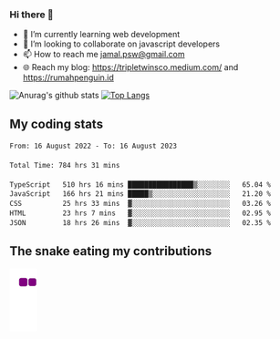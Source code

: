 ### Hi there 👋

<!--
**padepokanpenguin/padepokanpenguin** is a ✨ _special_ ✨ repository because its `README.md` (this file) appears on your GitHub profile.
-->

- 🌱 I’m currently learning  web development
- 👯 I’m looking to collaborate on javascript developers
- 📫 How to reach me jamal.psw@gmail.com
- 🌐 Reach my blog:
   https://tripletwinsco.medium.com/ and
   https://rumahpenguin.id

![Anurag's github stats](https://github-readme-stats.vercel.app/api?username=padepokanpenguin&count_private=true&disable_animations=false&show_icons=true&theme=default)
[![Top Langs](https://github-readme-stats.vercel.app/api/top-langs/?username=padepokanpenguin&theme=default&layout=compact)](https://github.com/padepokanpenguin)

## My coding stats

<!--START_SECTION:waka-->

```txt
From: 16 August 2022 - To: 16 August 2023

Total Time: 784 hrs 31 mins

TypeScript   510 hrs 16 mins ████████████████▒░░░░░░░░   65.04 %
JavaScript   166 hrs 21 mins █████▒░░░░░░░░░░░░░░░░░░░   21.20 %
CSS          25 hrs 33 mins  ▓░░░░░░░░░░░░░░░░░░░░░░░░   03.26 %
HTML         23 hrs 7 mins   ▓░░░░░░░░░░░░░░░░░░░░░░░░   02.95 %
JSON         18 hrs 26 mins  ▓░░░░░░░░░░░░░░░░░░░░░░░░   02.35 %
```

<!--END_SECTION:waka-->


## The snake eating my contributions
![snake gif](https://github.com/padepokanpenguin/padepokanpenguin/blob/output/github-contribution-grid-snake.gif)
